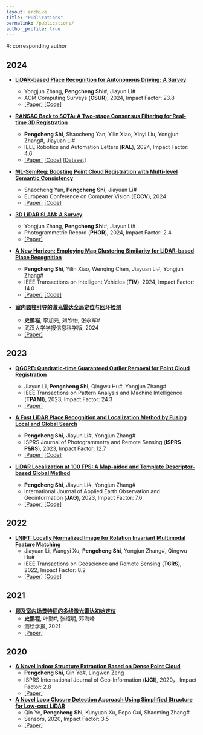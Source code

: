 ```yaml
---
layout: archive
title: "Publications"
permalink: /publications/
author_profile: true
---
```

\#: corresponding author
## 2024
- **[LiDAR-based Place Recognition for Autonomous Driving: A Survey](https://dl.acm.org/doi/10.1145/3707446)**  
  - Yongjun Zhang, **Pengcheng Shi**#, Jiayun Li#  
  - ACM Computing Surveys (**CSUR**), 2024, Impact Factor: 23.8 
  - [[Paper]](https://dl.acm.org/doi/10.1145/3707446) [[Code]](https://github.com/ShiPC-AI/LPR-Survey)

- **[RANSAC Back to SOTA: A Two-stage Consensus Filtering for Real-time 3D Registration](https://ieeexplore.ieee.org/document/10758239)**
  - **Pengcheng Shi**, Shaocheng Yan, Yilin Xiao, Xinyi Liu, Yongjun Zhang#, Jiayuan Li#
  - IEEE Robotics and Automation Letters (**RAL**), 2024, Impact Factor: 4.6
  - [[Paper]](https://ieeexplore.ieee.org/document/10758239) [[Code]](https://github.com/ShiPC-AI/TCF) [[Dataset]](https://drive.google.com/drive/folders/1uKN2pqymFc85tY13Cw7kUNop7uQOEOSB)

- **[ML-SemReg: Boosting Point Cloud Registration with Multi-level Semantic Consistency
](https://link.springer.com/chapter/10.1007/978-3-031-72784-9_2)**
  - Shaocheng Yan, **Pengcheng Shi**, Jiayuan Li#
  - European Conference on Computer Vision (**ECCV**), 2024
  - [[Paper]](https://link.springer.com/chapter/10.1007/978-3-031-72784-9_2) [[Code]](https://github.com/Laka-3DV/ML-SemReg)

- **[3D LiDAR SLAM: A Survey](https://onlinelibrary.wiley.com/doi/full/10.1111/phor.12497)**
  - Yongjun Zhang, **Pengcheng Shi**#, Jiayun Li#
  - Photogrammetric Record (**PHOR**), 2024, Impact Factor: 2.4
  - [[Paper]](https://onlinelibrary.wiley.com/doi/full/10.1111/phor.12497) 

- **[A New Horizon: Employing Map Clustering Similarity for LiDAR-based Place Recognition](https://ieeexplore.ieee.org/abstract/document/10416737)**
  - **Pengcheng Shi**, Yilin Xiao, Wenqing Chen, Jiayuan Li#, Yongjun Zhang#
  - IEEE Transactions on Intelligent Vehicles (**TIV**), 2024, Impact Factor: 14.0
  - [[Paper]](https://ieeexplore.ieee.org/abstract/document/10416737) [[Code]](https://github.com/ShiPC-AI/MCS)

- **[室内圆柱引导的激光雷达全局定位与回环检测](http://ch.whu.edu.cn/cn/article/doi/10.13203/j.whugis20220761?viewType=SUP)**
  - **史鹏程**, 李加元, 刘欣怡, 张永军#
  - 武汉大学学报信息科学版, 2024
  - [[Paper]](http://ch.whu.edu.cn/cn/article/doi/10.13203/j.whugis20220761?viewType=SUP) 

## 2023
- **[QGORE: Quadratic-time Guaranteed Outlier Removal for Point Cloud Registration](https://ieeexplore.ieee.org/document/10091912)**
  - Jiayun Li, **Pengcheng Shi**, Qingwu Hu#, Yongjun Zhang#
  - IEEE Transactions on Pattern Analysis and Machine Intelligence (**TPAMI**), 2023, Impact Factor: 24.3
  - [[Paper]](https://ieeexplore.ieee.org/document/10091912) 

- **[A Fast LiDAR Place Recognition and Localization Method by Fusing Local and Global Search](https://www.sciencedirect.com/science/article/pii/S0924271623001892)**
  - **Pengcheng Shi**, Jiayun Li#, Yongjun Zhang#
  - ISPRS Journal of Photogrammetry and Remote Sensing (**ISPRS P&RS**), 2023, Impact Factor: 12.7
  - [[Paper]](https://www.sciencedirect.com/science/article/pii/S0924271623001892) [[Code]](https://github.com/ShiPC-AI/Occupied-Place-Description)

- **[LiDAR Localization at 100 FPS: A Map-aided and Template Descriptor-based Global Method](https://www.sciencedirect.com/science/article/pii/S1569843223001589)**
  - **Pengcheng Shi**, Jiayun Li#, Yongjun Zhang#
  - International Journal of Applied Earth Observation and Geoinformation (**JAG**), 2023, Impact Factor: 7.6
  - [[Paper]](https://www.sciencedirect.com/science/article/pii/S0924271623001892) [[Code]](https://github.com/ShiPC-AI/LiDAR-Localization-100FPS)

## 2022
- **[LNIFT: Locally Normalized Image for Rotation Invariant Multimodal Feature Matching](https://ieeexplore.ieee.org/abstract/document/9751712)**
  - Jiayuan Li, Wangyi Xu, **Pengcheng Shi**, Yongjun Zhang#, Qingwu Hu#
  - IEEE Transactions on Geoscience and Remote Sensing (**TGRS**), 2022, Impact Factor: 8.2
  - [[Paper]](https://ieeexplore.ieee.org/abstract/document/9751712) [[Code]](https://github.com/LJY-RS/LNIFT_exe)

## 2021
- **[顾及室内场景特征的多线激光雷达初始定位](http://xb.chinasmp.com/CN/10.11947/j.AGCS.2021.20210268)**
  - **史鹏程**, 叶勤#, 张绍明, 邓海峰
  - 测绘学报, 2021
  - [[Paper]](http://xb.chinasmp.com/CN/10.11947/j.AGCS.2021.20210268) 

## 2020
- **[A Novel Indoor Structure Extraction Based on Dense Point Cloud](https://www.mdpi.com/2220-9964/9/11/660)**
  - **Pengcheng Shi**, Qin Ye#, Lingwen Zeng
  - ISPRS International Journal of Geo-Information (**IJGI**), 2020， Impact Factor: 2.8
  - [[Paper]](https://www.mdpi.com/2220-9964/9/11/660) 
- **[A Novel Loop Closure Detection Approach Using Simplified Structure for Low-cost LiDAR](https://www.mdpi.com/1424-8220/20/8/2299)**
  - Qin Ye, **Pengcheng Shi**, Kunyuan Xu, Popo Gui, Shaoming Zhang#
  - Sensors, 2020, Impact Factor: 3.5
  - [[Paper]](https://www.mdpi.com/1424-8220/20/8/2299) 